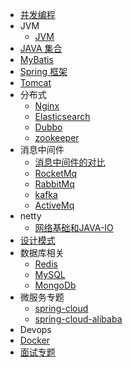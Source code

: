 - [并发编程](concurrent/_sidebar.md)
- JVM
   - [JVM](jvm/_sidebar.md)
- [JAVA 集合](collection/_sidebar.md)
- [MyBatis](mybatis/_sidebar.md)
- [Spring 框架](spring/_sidebar.md)
- [Tomcat](tomcat/_sidebar.md)
- 分布式
  - [Nginx](nginx/_sidebar.md)
  - [Elasticsearch](elasticsearch/_sidebar.md)
  - [Dubbo](dubbo/_sidebar.md)
  - [zookeeper](zookeeper/_sidebar.md)
- 消息中间件
  - [消息中间件的对比](mq/mqCompared.md)
  - [RocketMq](mq/RocketMq/_sidebar.md)
  - [RabbitMq](mq/RabbitMq/_sidebar.md)
  - [kafka](mq/kafka/_sidebar.md)
  - [ActiveMq](mq/ActiveMq/_sidebar.md)
- netty
  - [网络基础和JAVA-IO](netty/网络基础和JAVA-IO.md)
- [设计模式](desgin-pattern/_sidebar.md)
- 数据库相关
  - [Redis](redis/_sidebar.md)
  - [MySQL](mysql/_sidebar.md)
  - [MongoDb](MongoDB/_sidebar.md)
- 微服务专题
  - [spring-cloud](springCloud/_sidebar.md)
  - [spring-cloud-alibaba](spring-cloud-alibaba/_sidebar.md)
- Devops
 - [Docker](Docker/_sidebar.md) 
- [面试专题](interview/_sidebar.md)
 
